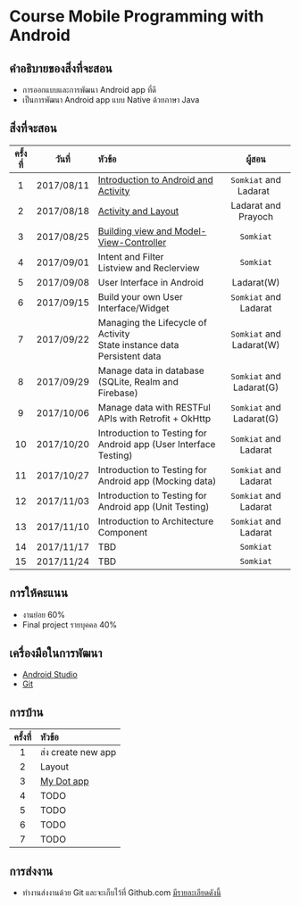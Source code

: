 # Course Mobile Programming with Android

## คำอธิบายของสิ่งที่จะสอน
* การออกแบบและการพัฒนา Android app ที่ดี
* เป็นการพัฒนา Android app แบบ Native ด้วยภาษา Java

## สิ่งที่จะสอน
| ครั้งที่    | วันที่           | หัวข้อ               | ผู้สอน   |
|:-------:|:-------------:|:------------------|:------------------:|
|1|2017/08/11| [Introduction to Android and Activity](https://github.com/up1/course-android-kmitl/tree/master/slide/day01)      | `Somkiat` and Ladarat    |
| 2      |2017/08/18     | [Activity and Layout](https://github.com/up1/course-android-kmitl/tree/master/slide/day02)             | Ladarat and Prayoch
| 3      |2017/08/25     | [Building view and Model-View-Controller](https://github.com/up1/course-android-kmitl/tree/master/slide/day03)          | `Somkiat`   |
| 4      |2017/09/01     | Intent and Filter<br>Listview and Reclerview| `Somkiat`     |
| 5      |2017/09/08     | User Interface in Android| Ladarat(W) |
| 6      |2017/09/15     | Build your own User Interface/Widget| `Somkiat`  and Ladarat   |
| 7      |2017/09/22     | Managing the Lifecycle of Activity<br>State instance data<br>Persistent data| `Somkiat` and Ladarat(W) |
| 8      |2017/09/29     | Manage data in database (SQLite, Realm and Firebase)| `Somkiat` and Ladarat(G)   |
| 9      |2017/10/06     | Manage data with RESTFul APIs with Retrofit + OkHttp| `Somkiat` and Ladarat(G)  |
| 10      |2017/10/20     | Introduction to Testing for Android app (User Interface Testing)| `Somkiat` and Ladarat     |
| 11      |2017/10/27     | Introduction to Testing for Android app (Mocking data)| `Somkiat` and Ladarat     |
| 12      |2017/11/03     | Introduction to Testing for Android app (Unit Testing)| `Somkiat` and Ladarat     |
| 13      |2017/11/10     | Introduction to Architecture Component| `Somkiat` and Ladarat     |
| 14      |2017/11/17     | TBD| `Somkiat`     |
| 15      |2017/11/24     | TBD| `Somkiat`     |

## การให้คะแนน
* งานย่อย 60%
* Final project รายบุคคล 40%

## เครื่องมือในการพัฒนา
* [Android Studio](https://developer.android.com/studio/index.html)
* [Git](https://git-scm.com/)

## การบ้าน
| ครั้งที่    | หัวข้อ          | 
|:-------:|:-------------|
|1| ส่ง create new app |
|2| Layout |
|3| [My Dot app](https://github.com/up1/course-android-kmitl/wiki/Lab03) |
|4| TODO |
|5| TODO |
|6| TODO |
|7| TODO |


## การส่งงาน
* ทำงานส่งงานด้วย Git และจะเก็บไว้ที่ Github.com [มีรายละเอียดดังนี้](https://github.com/up1/course-android-kmitl/wiki/%E0%B8%81%E0%B8%B2%E0%B8%A3%E0%B8%AA%E0%B9%88%E0%B8%87%E0%B8%87%E0%B8%B2%E0%B8%99%E0%B8%94%E0%B9%89%E0%B8%A7%E0%B8%A2-Git)
